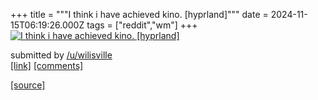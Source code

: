 +++
title = """I think i have achieved kino. [hyprland]"""
date = 2024-11-15T06:19:26.000Z
tags = ["reddit","wm"]
+++
[![I think i have achieved kino. [hyprland]](https://b.thumbs.redditmedia.com/u6fwenXVTpc9EdOuGuEsbzOKGIrogTnxhgCqORXKg9A.jpg "I think i have achieved kino. [hyprland]")](https://www.reddit.com/r/unixporn/comments/1grq38j/i_think_i_have_achieved_kino_hyprland/)

submitted by [/u/wilisville](https://www.reddit.com/user/wilisville)  
[\[link\]](https://www.reddit.com/gallery/1grq38j) [\[comments\]](https://www.reddit.com/r/unixporn/comments/1grq38j/i_think_i_have_achieved_kino_hyprland/)

[[source]](https://www.reddit.com/r/unixporn/comments/1grq38j/i_think_i_have_achieved_kino_hyprland/)

